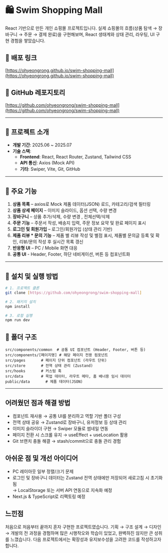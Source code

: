 # 🛍️ Swim Shopping Mall

React 기반으로 만든 개인 쇼핑몰 프로젝트입니다.
실제 쇼핑몰의 흐름(상품 탐색 → 장바구니 → 주문 → 결제 완료)을 구현해보며, 
React 생태계와 상태 관리, 라우팅, UI 구현 경험을 쌓았습니다.

## 🔗 배포 링크
[https://ohyeongrong.github.io/swim-shopping-mall](https://ohyeongrong.github.io/swim-shopping-mall)

## 📂 GitHub 레포지토리
[https://github.com/ohyeongrong/swim-shopping-mall](https://github.com/ohyeongrong/swim-shopping-mall)

---

## 📌 프로젝트 소개
- **개발 기간**: 2025.06 ~ 2025.07
- **기술 스택**:  
  - **Frontend**: React, React Router, Zustand, Tailwind CSS
  - **API 통신**: Axios (Mock API)
  - **기타**: Swiper, Vite, Git, GitHub

---

## 🔹 주요 기능
1. **상품 목록** – axios로 Mock 제품 데이터(JSON) 로드, 카테고리/검색 필터링
2. **상품 상세 페이지** – 이미지 슬라이드, 옵션 선택, 수량 변경
3. **장바구니** – 상품 추가/삭제, 수량 변경 , 전체선택/삭제
4. **주문 기능** – 주문서 작성, 배송지 입력, 주문 정보 요약 및 완료 페이지 표시  
5. **로그인 및 회원가입** – 로그인/회원가입 (상태 관리 기반) 
6. **제품 리뷰 * 문의 기능** – 제품 별 리뷰 작성 및 별점 표시, 제품별 문의글 등록 및 확인, 리뷰/문의 작성 후 실시간 목록 갱신
7. **반응형 UI** – PC / Mobile 화면 대응
8. **공통 UI** - Header, Footer, 하단 네비게이션, 버튼 등 컴포넌트화

---

## 🚀 설치 및 실행 방법

```bash
# 1. 프로젝트 클론
git clone [https://github.com/ohyeongrong/swim-shopping-mall]

# 2. 패키지 설치
npm install

# 3. 로컬 실행
npm run dev

```

## 📂 폴더 구조

```
src/components/common  # 공통 UI 컴포넌트 (Header, Footer, 버튼 등)
src/components/[페이지명] # 해당 페이지 전용 컴포넌트
src/pages       # 페이지 단위 컴포넌트 (라우트 단위)
src/store       # 전역 상태 관리 (Zustand)
src/hooks       # 커스텀 훅
src/data        # 목업 데이터, 라우트 메타, 홈 배너용 임시 데이터
public/data       # 제품 데이터(JSON)

```

---

## 어려웠던 점과 해결 방법
- 컴포넌트 재사용 → 공통 UI를 분리하고 역할 기반 폴더 구성
- 전역 상태 공유 → Zustand로 장바구니, 유저정보 등 상태 관리
- 이미지 슬라이더 구현 → Swiper 모듈로 썸네일 연동
- 페이지 전환 시 스크롤 유지 → useEffect + useLocation 활용
- Git 브랜치 충돌 해결 → stash/commit으로 충돌 관리 경험

## 아쉬운 점 및 개선 아이디어
- PC 레이아웃 일부 정렬/크기 문제
- 로그인 및 장바구니 데이터는 Zustand 전역 상태에만 저장되어 새로고침 시 초기화됨  
  → LocalStorage 또는 서버 API 연동으로 지속화 예정
- Next.js & TypeScript로 리팩토링 예정


## 느낀점
처음으로 처음부터 끝까지 혼자 구현한 프로젝트였습니다.
기획 → 구조 설계 → 디자인 → 개발의 전 과정을 경험하며
많은 시행착오와 학습이 있었고, 완벽하진 않지만 큰 성취를 느꼈습니다.
다음 프로젝트에서는 확장성과 유지보수성을 고려한 코드를 작성하고자 합니다.
